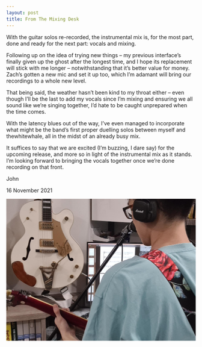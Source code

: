 ```yaml
---
layout: post
title: From The Mixing Desk
---
```


With the guitar solos re-recorded, the instrumental mix is, for the most part, done and ready for the next part: vocals and mixing.

Following up on the idea of trying new things – my previous interface’s finally given up the ghost after the longest time, and I hope its replacement will stick with me longer – notwithstanding that it’s better value for money. Zach’s gotten a new mic and set it up too, which I’m adamant will bring our recordings to a whole new level.

That being said, the weather hasn’t been kind to my throat either – even though I’ll be the last to add my vocals since I’m mixing and ensuring we all sound like we’re singing together, I’d hate to be caught unprepared when the time comes.  

With the latency blues out of the way, I’ve even managed to incorporate what might be the band’s first proper duelling solos between myself and thewhitewhale, all in the midst of an already busy mix. 

It suffices to say that we are excited (I’m buzzing, I dare say) for the upcoming release, and more so in light of the instrumental mix as it stands. I’m looking forward to bringing the vocals together once we’re done recording on that front.

John

16 November 2021

![image](/assets/images/John-in-the-studio.jpg/)
